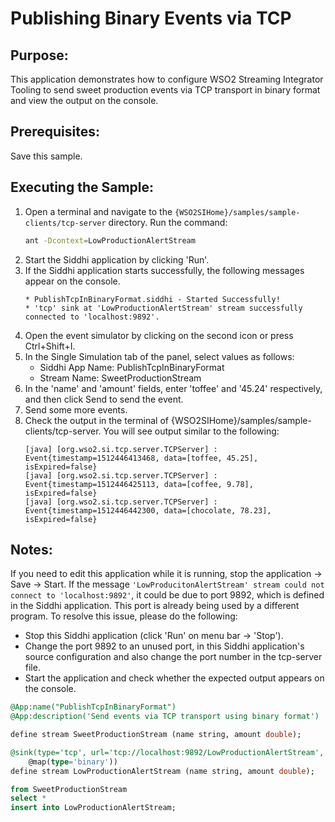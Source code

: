 # Publishing Binary Events via TCP

## Purpose:
This application demonstrates how to configure WSO2 Streaming Integrator Tooling to send sweet production events via TCP transport in binary format and view the output on the console.

## Prerequisites:
Save this sample.

## Executing the Sample:
1. Open a terminal and navigate to the `{WSO2SIHome}/samples/sample-clients/tcp-server` directory. Run the command:
    ```bash
    ant -Dcontext=LowProductionAlertStream
    ```
2. Start the Siddhi application by clicking 'Run'.
3. If the Siddhi application starts successfully, the following messages appear on the console.
    ```
    * PublishTcpInBinaryFormat.siddhi - Started Successfully!
    * 'tcp' sink at 'LowProductionAlertStream' stream successfully connected to 'localhost:9892'.
    ```
4. Open the event simulator by clicking on the second icon or press Ctrl+Shift+I.
5. In the Single Simulation tab of the panel, select values as follows:
    * Siddhi App Name: PublishTcpInBinaryFormat
    * Stream Name: SweetProductionStream
6. In the 'name' and 'amount' fields, enter 'toffee' and '45.24' respectively, and then click Send to send the event.
7. Send some more events.
8. Check the output in the terminal of {WSO2SIHome}/samples/sample-clients/tcp-server. You will see output similar to the following:
    ```
    [java] [org.wso2.si.tcp.server.TCPServer] : Event{timestamp=1512446413468, data=[toffee, 45.25], isExpired=false}
    [java] [org.wso2.si.tcp.server.TCPServer] : Event{timestamp=1512446425113, data=[coffee, 9.78], isExpired=false}
    [java] [org.wso2.si.tcp.server.TCPServer] : Event{timestamp=1512446442300, data=[chocolate, 78.23], isExpired=false}
    ```

## Notes:
If you need to edit this application while it is running, stop the application -> Save -> Start.
If the message `'LowProducitonAlertStream' stream could not connect to 'localhost:9892'`, it could be due to port 9892, which is defined in the Siddhi application. This port is already being used by a different program. To resolve this issue, please do the following:
* Stop this Siddhi application (click 'Run' on menu bar -> 'Stop').
* Change the port 9892 to an unused port, in this Siddhi application's source configuration and also change the port number in the tcp-server file.
* Start the application and check whether the expected output appears on the console.

```sql
@App:name("PublishTcpInBinaryFormat")
@App:description('Send events via TCP transport using binary format')

define stream SweetProductionStream (name string, amount double);

@sink(type='tcp', url='tcp://localhost:9892/LowProductionAlertStream',
    @map(type='binary'))
define stream LowProductionAlertStream (name string, amount double);

from SweetProductionStream
select *
insert into LowProductionAlertStream;
```
